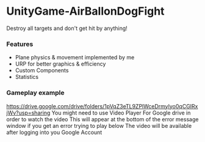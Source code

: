 # UnityGame-AirBallonDogFight
Destroy all targets and don't get hit by anything!
### Features
* Plane physics & movement implemented by me
* URP for better graphics & efficiency
* Custom Components
* Statistics
### Gameplay example
https://drive.google.com/drive/folders/1pVqZ3eTL9ZPlWceDrmylyo0qCGIRxjWv?usp=sharing
You might need to use Video Player For Google drive in order to watch the video
This will appear at the bottom of the error message window if you get an error trying to play below 
The video will be available after logging into you Google Account
